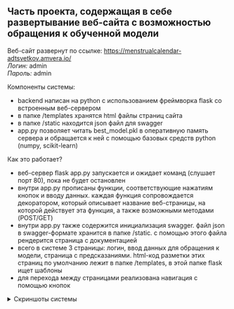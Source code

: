 ## Часть проекта, содержащая в себе развертывание веб-сайта с возможностью обращения к обученной модели
  
Веб-сайт развернут по ссылке: https://menstrualcalendar-adtsvetkov.amvera.io/  
_Логин:_ admin  
_Пароль:_ admin

Компоненты системы:
- backend написан на python c использованием фреймворка flask со встроенным веб-сервером
- в папке /templates хранятся html файлы страниц сайта
- в папке /static находится json файл для swagger
- app.py позволяет читать best_model.pkl в оперативную память сервера и обращается к ней с помощью базовых средств python (numpy, scikit-learn)

Как это работает?
- веб-сервер flask app.py запускается и ожидает команд (слушает порт 80), пока не будет остановлен
- внутри app.py прописаны функции, соответствующие нажатиям кнопок и вводу данных. каждая функция сопровождается декоратором, который описывает название веб-страницы, на которой действует эта функция, а также возможными методами (POST/GET)
- внутри app.py также содержится инициализация swagger. файл json в swagger-формате хранится в папке /static. с помощью этого файла рендерится страница с документацией
- всего в системе 3 страницы: логин, ввод данных для обращения к модели, страница с предсказаниями. html-код разметки этих страниц по умолчанию лежит в папке /templates, в этой папке flask ищет шаблоны
- для перехода между страницами реализована навигация с помощью кнопок


<details><summary> Скриншоты системы </summary>

Страница с авторизацией:
![image](https://github.com/user-attachments/assets/c44f6a54-6338-429d-a6a3-a2944c03a4e6)

В случае неверного ввода пароля:
![image](https://github.com/user-attachments/assets/81cc254e-98ee-4ba6-96d4-5c98067176b4)

Форма ввода данных для запроса к модели:
![image](https://github.com/user-attachments/assets/7fa66d8d-d86b-40c6-95d2-a9eaa04a0f8d)

Страница с выдачей результата:  
![image](https://github.com/user-attachments/assets/2c0d7ffb-1462-4afc-a1ac-47a7396429b1)

Документация swagger:
![image](https://github.com/user-attachments/assets/e9a0dd47-aaa1-4e66-9dd1-92ec1f97412f)

</details>
